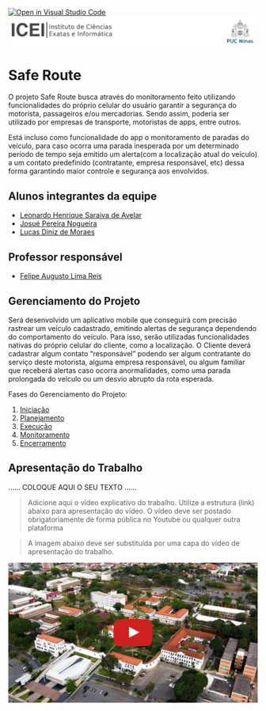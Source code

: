 [![Open in Visual Studio Code](https://classroom.github.com/assets/open-in-vscode-718a45dd9cf7e7f842a935f5ebbe5719a5e09af4491e668f4dbf3b35d5cca122.svg)](https://classroom.github.com/online_ide?assignment_repo_id=14228827&assignment_repo_type=AssignmentRepo)
![ICEI](images/icei-pucminas.png)

# Safe Route

O projeto Safe Route busca através do monitoramento feito utilizando
funcionalidades do próprio celular do usuário garantir a segurança do motorista,
passageiros e/ou mercadorias. Sendo assim, poderia ser utilizado por empresas de
transporte, motoristas de apps, entre outros.

Está incluso como funcionalidade do app o monitoramento de paradas do
veículo, para caso ocorra uma parada inesperada por um determinado período de
tempo seja emitido um alerta(com a localização atual do veículo) a um contato
predefinido (contratante, empresa responsável, etc) dessa forma garantindo maior
controle e segurança aos envolvidos.


## Alunos integrantes da equipe

* [Leonardo Henrique Saraiva de Avelar](https://github.com/Leo-Avelar)
* [Josué Pereira Nogueira](https://github.com/JosuePN2)
* [Lucas Diniz de Moraes](https://github.com/lucasdiniz1708)

## Professor responsável

* [Felipe Augusto Lima Reis](https://github.com/falreis)

## Gerenciamento do Projeto

Será desenvolvido um aplicativo mobile que conseguirá com precisão rastrear um veículo cadastrado,
emitindo alertas de segurança dependendo do comportamento do veículo. Para isso, serão utilizadas
funcionalidades nativas do próprio celular do cliente, como a localização.
O Cliente deverá cadastrar algum contato “responsável” podendo ser algum contratante do serviço deste
motorista, alguma empresa responsável, ou algum familiar que receberá alertas caso ocorra anormalidades,
como uma parada prolongada do veículo ou um desvio abrupto da rota esperada.

Fases do Gerenciamento do Projeto:
1. [Iniciação](docs/01-iniciacao)
2. [Planejamento](docs/02-planejamento)
3. [Execução](docs/03-execucao)
4. [Monitoramento](docs/04-monitoramento)
5. [Encerramento](docs/05-encerramento)

## Apresentação do Trabalho

......  COLOQUE AQUI O SEU TEXTO ......

> Adicione aqui o vídeo explicativo do trabalho.
> Utilize a estrutura (link) abaixo para apresentação do vídeo.
> O vídeo deve ser postado obrigatoriamente de forma pública no Youtube ou qualquer outra plataforma 

> A imagem abaixo deve ser substituída por uma capa do vídeo de apresentação do trabalho.

[![Imagem do Trabalho](images/pucminas-video-youtube.jpg)](https://www.youtube.com/watch?v=unq_cZ6NOwk)


